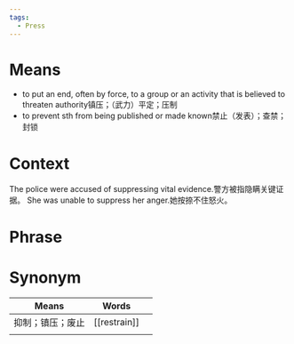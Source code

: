 ```yaml
---
tags:
  - Press
---
```

# Means
- to put an end, often by force, to a group or an activity that is believed to threaten authority镇压；（武力）平定；压制
- to prevent sth from being published or made known禁止（发表）；查禁；封锁
# Context
The police were accused of suppressing vital evidence.警方被指隐瞒关键证据。
She was unable to suppress her anger.她按捺不住怒火。
# Phrase

# Synonym
| Means    | Words        |     |
| -------- | ------------ | --- |
| 抑制；镇压；废止 | [[restrain]] |     |
|          |              |     |
